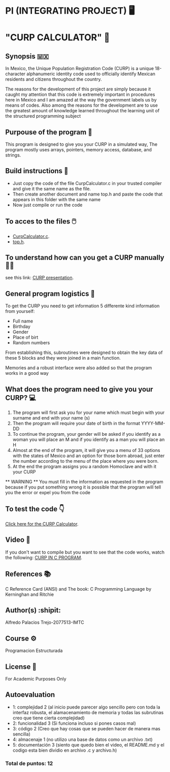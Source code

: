 # PI (INTEGRATING PROJECT) 🖥️
# "CURP CALCULATOR" 🧮
## Synopsis :mexico:
In Mexico, the Unique Population Registration Code (CURP) is a unique 18-character alphanumeric identity code used to officially identify Mexican residents and citizens throughout the country.

The reasons for the development of this project are simply because it caught my attention that this code is extremely important in procedures here in Mexico and I am amazed at the way the government labels us by means of codes. Also among the reasons for the development are to use the greatest amount of knowledge learned throughout the learning unit of the structured programming subject

## Purpouse of the program 🥅
This program is designed to give you your CURP in a simulated way, The program mostly uses arrays, pointers, memory access, database, and strings.

## Build instructions 📓
- Just copy the code of the file CurpCalculator.c in your trusted compiler and give it the same name as the file.
- Then create another document and name top.h and paste the code that appears in this folder with the same name
- Now just compile or run the code
## To acces to the files 🖱️
- [CurpCalculator.c](https://github.com/Alfredo-Palace/C/blob/main/PIA/CurpCalculator.c).
- [top.h](https://github.com/Alfredo-Palace/C/blob/main/PIA/top.h).
## To understand how can you get a CURP manually 👨‍🏫
see this link: [CURP presentation](https://github.com/Alfredo-Palace/C/blob/main/PIA/Presentacion%20CURP.pdf).

## General program logistics 🎂
To get the CURP you need to get information 5 differente kind information from yourself: 
- Full name 
- Birthday 
- Gender 
- Place of birt
- Random numbers

From establishing this, subroutines were designed to obtain the key data of these 5 blocks and they were joined in a main function.

Memories and a robust interface were also added so that the program works in a good way

## What does the program need to give you your CURP? 💻
1. The program will first ask you for your name which must begin with your surname and end with your name (s)
2. Then the program will require your date of birth in the format YYYY-MM-DD
3. To continue the program, your gender will be asked if you identify as a woman you will place an M and if you identify as a man you will place an H
4. Almost at the end of the program, it will give you a menu of 33 options with the states of Mexico and an option for those born abroad, just enter the number according to the menu of the place where you were born. 
5. At the end the program assigns you a random Homoclave and with it your CURP

** WARNING ** You must fill in the information as requested in the program because if you put something wrong it is possible that the program will tell you the error or expel you from the code
## To test the code 👇
[Click here for the CURP Calculator](https://www.onlinegdb.com/edit/BkxgdsALud).
## Video 📼
If you don't want to compile but you want to see that the code works, watch the following: 
[CURP IN C PROGRAM](https://youtu.be/JvOut2LaQuw).  

## References 📚

C Reference Card (ANSI) and The book: C Programming Language by Kerninghan and Ritchie

## Author(s) :shipit:

Alfredo Palacios Trejo-2077513-IMTC

## Course ⚙️
Programacion Estructurada

## License 🐼
For Academic Purposes Only
## Autoevaluation
- 1: complejidad 2 (al inicio puede parecer algo sencillo pero con toda la interfaz robusta, el alamacenamiento de memoria y todas las subrutinas creo que tiene cierta complejidad)
- 2: funcionalidad 3 (Si funciona incluso si pones casos mal)
- 3: código 2 (Creo que hay cosas que se pueden hacer de manera mas sencilla)
- 4: almacenaje 1 (no utilizo una base de datos como un archivo .txt)
- 5: documentación 3 (siento que quedo bien el video, el README.md y el codigo esta bien dividio en archivo .c y archivo.h)
### Total de puntos: 12
